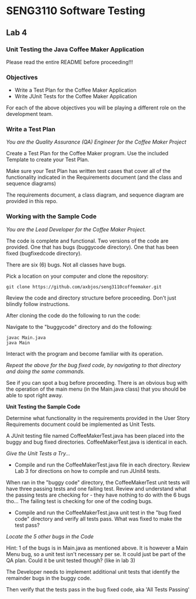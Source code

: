 # SENG3110 Software Testing
## Lab 4 
### Unit Testing the Java Coffee Maker Application

Please read the entire README before proceeding!!!

### Objectives

- Write a Test Plan for the Coffee Maker Application 
- Write JUnit Tests for the Coffee Maker Application

For each of the above objectives you will be playing a different role on the development team.

### Write a Test Plan

*You are the Quality Assurance (QA) Engineer for the Coffee Maker Project*

Create a Test Plan for the Coffee Maker program.  Use the included Template to create your Test Plan.

Make sure your Test Plan has written test cases that cover all of the functionality indicated in the Requirements document (and the class and sequence diagrams)

The requirements document, a class diagram, and sequence diagram are provided in this repo.

### Working with the Sample Code

*You are the Lead Developer for the Coffee Maker Project.*

The code is complete and functional.  Two versions of the code are provided.  One that has bugs (buggycode directory).  One that has been fixed (bugfixedcode directory). 

There are six (6) bugs.  Not all classes have bugs.

Pick a location on your computer and clone the repository:

``` git clone https://github.com/axbjos/seng3110coffeemaker.git ```

Review the code and directory structure before proceeding.  Don't just blindly follow instructions.

After cloning the code do the following to run the code:

Navigate to the "buggycode" directory and do the following:

```
javac Main.java
java Main
```

Interact with the program and become familiar with its operation.

*Repeat the above for the bug fixed code, by navigating to that directory and doing the same commands.*

See if you can spot a bug before proceeding.  There is an obvious bug with the operation of the main menu (in the Main.java class) that you should be able to spot right away.

**Unit Testing the Sample Code**

Determine what functionality in the requirements provided in the User Story Requirements document could be implemented as Unit Tests.

A JUnit testing file named CoffeeMakerTest.java has been placed into the buggy and bug fixed directories.  CoffeeMakerTest.java is identical in each.

*Give the Unit Tests a Try...*

- Compile and run the CoffeeMakerTest.java file in each directory.  Review Lab 3 for directions on how to compile and run JUnit4 tests.

When ran in the "buggy code" directory, the CoffeeMakerTest unit tests will have three passing tests and one failing test. Review and understand what the passing tests are checking for - they have nothing to do with the 6 bugs tho...  The failing test is checking for one of the coding bugs.

- Compile and run the CoffeeMakerTest.java unit test in the "bug fixed code" directory and verify all tests pass.  What was fixed to make the test pass?

*Locate the 5 other bugs in the Code*

Hint: 1 of the bugs is in Main.java as mentioned above.  It is however a Main Menu bug, so a unit test isn't necessary per se. It could just be part of the QA plan. Could it be unit tested though? (like in lab 3)

The Developer needs to implement additional unit tests that identify the remainder bugs in the buggy code.

Then verify that the tests pass in the bug fixed code, aka 'All Tests Passing'
